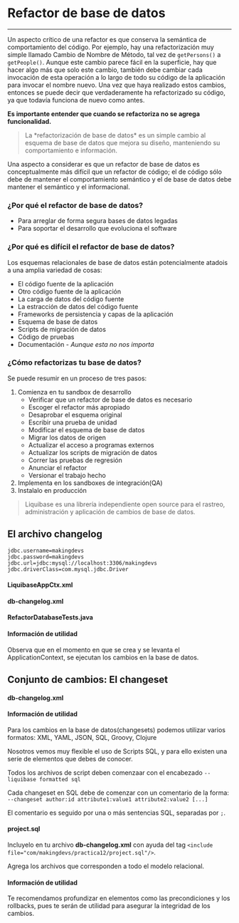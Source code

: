 # Refactor de base de datos

------

Un aspecto crítico de una refactor es que conserva la semántica de comportamiento del código. Por ejemplo, hay una refactorización muy simple llamado Cambio de Nombre de Método, tal vez de `getPersons()` a `getPeople()`. Aunque este cambio parece fácil en la superficie, hay que hacer algo más que solo este cambio, también debe cambiar cada invocación de esta operación a lo largo de todo su código de la aplicación para invocar el nombre nuevo. Una vez que haya realizado estos cambios, entonces se puede decir que verdaderamente ha refactorizado su código, ya que todavía funciona de nuevo como antes.

**Es importante entender que cuando se refactoriza **no** se agrega funcionalidad.**

<blockquote>
  <p>La *refactorización de base de datos* es un simple cambio al esquema de base de datos que mejora su diseño, manteniendo su comportamiento e información.</p>
</blockquote>

Una aspecto a considerar es que un refactor de base de datos es conceptualmente más difícil que un refactor de código; el de código sólo debe de mantener el comportamiento semántico y el de base de datos debe mantener el semántico y el informacional.

### ¿Por qué el refactor de base de datos?

* Para arreglar de forma segura bases de datos legadas
* Para soportar el desarrollo que evoluciona el software

### ¿Por qué es difícil el refactor de base de datos?

Los esquemas relacionales de base de datos están potencialmente atadois a una amplia variedad de cosas:

* El código fuente de la aplicación
* Otro código fuente de la aplicación
* La carga de datos del código fuente
* La estracción de datos del código fuente
* Frameworks de persistencia y capas de la aplicación
* Esquema de base de datos
* Scripts de migración de datos
* Código de pruebas
* Documentación - _Aunque esta no nos importa_

### ¿Cómo refactorizas tu base de datos?

Se puede resumir en un proceso de tres pasos:

1. Comienza en tu sandbox de desarrollo
    * Verificar que un refactor de base de datos es necesario
    * Escoger el refactor más apropiado
    * Desaprobar el esquema original
    * Escribir una prueba de unidad
    * Modificar el esquema de base de datos
    * Migrar los datos de origen
    * Actualizar el acceso a programas externos
    * Actualizar los scripts de migración de datos
    * Correr las pruebas de regresión
    * Anunciar el refactor
    * Versionar el trabajo hecho
2. Implementa en los sandboxes de integración(QA)
3. Instalalo en producción

<blockquote>
  <p>Liquibase es una librería independiente open source para el rastreo, administración y aplicación de cambios de base de datos.</p>
</blockquote>

## El archivo changelog

```
jdbc.username=makingdevs
jdbc.password=makingdevs
jdbc.url=jdbc:mysql://localhost:3306/makingdevs
jdbc.driverClass=com.mysql.jdbc.Driver
```

<div class="row">
  <div class="col-md-12">
    <h4><i class="icon-code"></i> LiquibaseAppCtx.xml</h4>
    <script type="syntaxhighlighter" class="brush: xml;"><![CDATA[
<?xml version="1.0" encoding="UTF-8"?>
<beans xmlns="http://www.springframework.org/schema/beans"
  xmlns:xsi="http://www.w3.org/2001/XMLSchema-instance"
  xmlns:util="http://www.springframework.org/schema/util"
  xmlns:context="http://www.springframework.org/schema/context"
  xsi:schemaLocation="http://www.springframework.org/schema/beans http://www.springframework.org/schema/beans/spring-beans.xsd
    http://www.springframework.org/schema/util http://www.springframework.org/schema/util/spring-util-4.0.xsd
    http://www.springframework.org/schema/context http://www.springframework.org/schema/context/spring-context-4.0.xsd">

  <context:property-placeholder location="com/makingdevs/practica12/jdbc.properties"/>  

  <bean id="dataSource" class="org.apache.commons.dbcp.BasicDataSource">
    <property name="username" value="${jdbc.username}" />
    <property name="password" value="${jdbc.password}" />
    <property name="url" value="${jdbc.url}" />
    <property name="driverClassName" value="${jdbc.driverClass}" />
  </bean>

  <bean id="liquibase" class="liquibase.integration.spring.SpringLiquibase">
    <property name="dataSource" ref="dataSource" />
    <property name="changeLog" value="classpath:/com/makingdevs/practica12/db-changelog.xml" />
  </bean>

</beans>
    ]]></script>
  </div>
</div>

<div class="row">
  <div class="col-md-6">
    <h4><i class="icon-code"></i> db-changelog.xml</h4>
    <script type="syntaxhighlighter" class="brush: xml;"><![CDATA[
<?xml version="1.0" encoding="UTF-8"?>
<databaseChangeLog xmlns="http://www.liquibase.org/xml/ns/dbchangelog"
  xmlns:xsi="http://www.w3.org/2001/XMLSchema-instance"
  xsi:schemaLocation="http://www.liquibase.org/xml/ns/dbchangelog
         http://www.liquibase.org/xml/ns/dbchangelog/dbchangelog-3.1.xsd">

</databaseChangeLog>
    ]]></script>
  </div>
  <div class="col-md-6">
    <h4><i class="icon-code"></i> RefactorDatabaseTests.java</h4>
    <script type="syntaxhighlighter" class="brush: java;"><![CDATA[
package com.makingdevs.practica12;

import org.junit.Test;
import org.junit.runner.RunWith;
import org.springframework.beans.factory.annotation.Autowired;
import org.springframework.context.ApplicationContext;
import org.springframework.test.context.ContextConfiguration;
import org.springframework.test.context.junit4.SpringJUnit4ClassRunner;
import org.springframework.util.Assert;

@RunWith(SpringJUnit4ClassRunner.class)
@ContextConfiguration(locations = { "LiquibaseAppCtx.xml" })
public class RefactorDatabaseTests {

  @Autowired
  ApplicationContext applicationContext;
  
  @Test
  public void testRefactor(){
    Assert.notNull(applicationContext);
  }

}
    ]]></script>
  </div>
</div>

<div class="bs-callout bs-callout-info">
<h4><i class="icon-coffee"></i> Información de utilidad</h4>
  <p>
    Observa que en el momento en que se crea y se levanta el ApplicationContext, se ejecutan los cambios en la base de datos.
  </a>
  </p>
</div>

## Conjunto de cambios: El changeset

<div class="row">
  <div class="col-md-12">
    <h4><i class="icon-code"></i> db-changelog.xml</h4>
    <script type="syntaxhighlighter" class="brush: xml;"><![CDATA[
<?xml version="1.0" encoding="UTF-8"?>
<databaseChangeLog xmlns="http://www.liquibase.org/xml/ns/dbchangelog"
  xmlns:xsi="http://www.w3.org/2001/XMLSchema-instance"
  xsi:schemaLocation="http://www.liquibase.org/xml/ns/dbchangelog
         http://www.liquibase.org/xml/ns/dbchangelog/dbchangelog-3.1.xsd">

  <changeSet id="1" author="makingdevs">
    <createTable tableName="someTable">
      <column name="id" type="int">
        <constraints primaryKey="true" nullable="false" />
      </column>
      <column name="name" type="varchar(50)">
        <constraints nullable="false" />
      </column>
      <column name="active" type="boolean" defaultValueBoolean="true" />
    </createTable>
  </changeSet>

</databaseChangeLog>
    ]]></script>
  </div>
</div>

<div class="bs-callout bs-callout-info">
<h4><i class="icon-coffee"></i> Información de utilidad</h4>
  <p>
    Para los cambios en la base de datos(changesets) podemos utilizar varios formatos: XML, YAML, JSON, SQL, Groovy, Clojure
  </a>
  </p>
</div>

Nosotros vemos muy flexible el uso de Scripts SQL, y para ello existen una seríe de elementos que debes de conocer.

Todos los archivos de script deben comenzaar con el encabezado `--liquibase formatted sql`

Cada changeset en SQL debe de comenzar con un comentario de la forma: `--changeset author:id attribute1:value1 attribute2:value2 [...]`

El comentario es seguido por una o más sentencias SQL, separadas por `;`.

<div class="row">
  <div class="col-md-12">
    <h4><i class="icon-code"></i> project.sql</h4>
    <script type="syntaxhighlighter" class="brush: sql;"><![CDATA[
--liquibase formatted sql

--changeset makingdevs:2
CREATE TABLE IF NOT EXISTS PROJECT(
    ID BIGINT AUTO_INCREMENT PRIMARY KEY,
    CODE_NAME VARCHAR(50) NOT NULL,
    DATE_CREATED TIMESTAMP NOT NULL,
    DESCRIPTION VARCHAR(255) NOT NULL,
    LAST_UPDATED TIMESTAMP NOT NULL,
    NAME VARCHAR(100) NOT NULL
);
--rollback drop table project;

--changeset makingdevs:3
INSERT INTO PROJECT(ID, CODE_NAME, DATE_CREATED, DESCRIPTION, LAST_UPDATED, NAME) VALUES
(1, 'FACTURANOT', TIMESTAMP '2014-02-12 13:31:52.366', 'Desarrollo de la app de Facturacion', TIMESTAMP '2014-02-12 13:31:52.366', 'Modulo de Facturacion'),
(2, 'VIMCHALLENGES', TIMESTAMP '2014-02-12 13:32:27.509', 'Aplicacion para desafiar a tus amigos con VIM', TIMESTAMP '2014-02-12 13:32:27.509', 'The Vim Challenges'),
(3, 'SPRING-WEB', TIMESTAMP '2014-02-12 13:33:17.968', 'Todos los temas de desarrollo web con Spring', TIMESTAMP '2014-02-12 13:33:17.968', 'Desarrollo Web con Spring'),
(4, 'AGILE-TASKBOARD', TIMESTAMP '2014-02-12 13:37:09.803', 'Un tablero de control de proyectos con historias de usuario y tareas', TIMESTAMP '2014-02-12 13:37:09.803', 'My uber taskboard');

--changeset makingdevs:4 dbms:mysql
CREATE TABLE IF NOT EXISTS PROJECT_USER(
    PROJECT_PARTICIPANTS_ID BIGINT,
    USER_ID BIGINT
);
    ]]></script>
  </div>
</div>

Incluyelo en tu archivo **db-changelog.xml** con ayuda del tag `<include file="com/makingdevs/practica12/project.sql"/>`.

<div class="alert alert-info">
  <strong><i class="icon-terminal"></i></strong> Agrega los archivos que corresponden a todo el modelo relacional.
</div>


<div class="bs-callout bs-callout-info">
<h4><i class="icon-coffee"></i> Información de utilidad</h4>
  <p>
    Te recomendamos profundizar en elementos como las precondiciones y los rollbacks, pues te serán de utilidad para asegurar la integridad de los cambios.
  </a>
  </p>
</div>